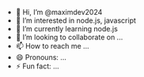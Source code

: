 - 👋 Hi, I’m @maximdev2024
- 👀 I’m interested in node.js, javascript
- 🌱 I’m currently learning node.js
- 💞️ I’m looking to collaborate on ...
- 📫 How to reach me ...
- 😄 Pronouns: ...
- ⚡ Fun fact: ...

<!---
maximdev2024/maximdev2024 is a ✨ special ✨ repository because its `README.md` (this file) appears on your GitHub profile.
You can click the Preview link to take a look at your changes.
--->
